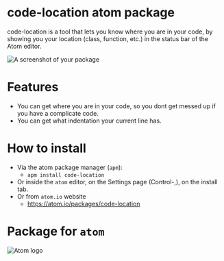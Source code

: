 # code-location atom package

code-location is a tool that lets you know where you are in your code, by showing you your location (class, function, etc.) in the status bar of the Atom editor.

![A screenshot of your package](https://raw.githubusercontent.com/Jonny-exe/Atom-location-finder/master/my-package-test/StatusBarLocation.png)

# Features 
- You can get where you are in your code, so you dont get messed up if you have a complicate code.
- You can get what indentation your current line has.

# How to install

- Via the atom package manager (`apm`):
  - `apm install code-location`
- Or inside the `atom` editor, on the Settings page (Control-,), on the install tab.
- Or from `atom.io` website
  - https://atom.io/packages/code-location


# Package for `atom`

![Atom logo](https://dl2.macupdate.com/images/icons256/53196.png?d=1518722998)
